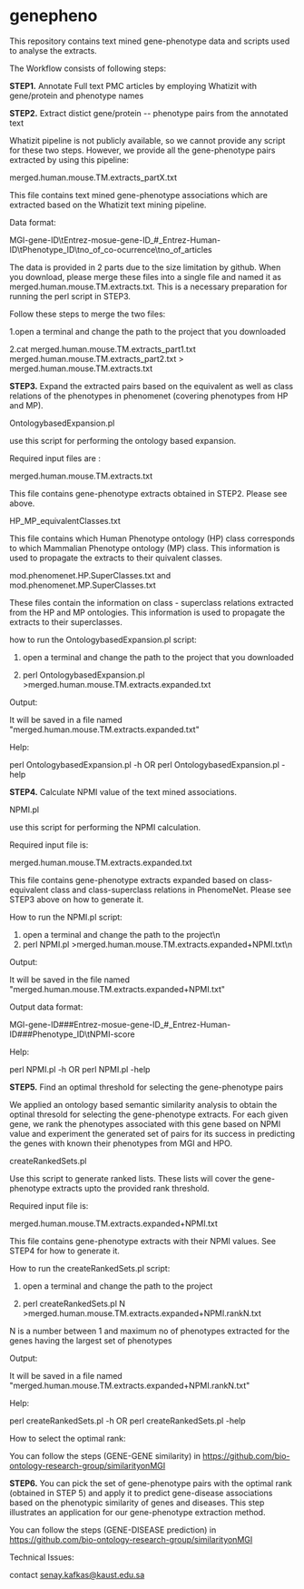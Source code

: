 # genepheno
This repository contains text mined gene-phenotype data and scripts used to analyse the extracts.

The Workflow consists of following steps:

**STEP1.** Annotate Full text PMC articles by employing Whatizit with gene/protein and phenotype names 


**STEP2.** Extract distict gene/protein -- phenotype pairs from the annotated text

Whatizit pipeline is not publicly available, so we cannot provide any script for these two steps. However, we provide all the gene-phenotype pairs extracted by using this pipeline:

merged.human.mouse.TM.extracts_partX.txt

This file contains text mined gene-phenotype associations which are extracted based on the Whatizit text mining pipeline.

Data format:

MGI-gene-ID\tEntrez-mosue-gene-ID_#_Entrez-Human-ID\tPhenotype_ID\tno_of_co-ocurrence\tno_of_articles

The data is provided in 2 parts due to the size limitation by github. When you download, please merge these files into a single file and named it as merged.human.mouse.TM.extracts.txt. This is a necessary preparation for running the perl script in STEP3.

Follow these steps to merge the two files:

1.open a terminal and change the path to the project that you downloaded

2.cat merged.human.mouse.TM.extracts_part1.txt merged.human.mouse.TM.extracts_part2.txt > merged.human.mouse.TM.extracts.txt



**STEP3.** Expand the extracted pairs based on the equivalent as well as class relations of the phenotypes in phenomenet (covering phenotypes from HP and MP).

OntologybasedExpansion.pl

use this script for performing the ontology based expansion.

Required input files are :

merged.human.mouse.TM.extracts.txt 

This file contains gene-phenotype extracts obtained in STEP2. Please see above. 

HP_MP_equivalentClasses.txt

This file contains which Human Phenotype ontology (HP) class corresponds to which Mammalian Phenotype ontology (MP) class.
This information is used to propagate the extracts to their quivalent classes.

mod.phenomenet.HP.SuperClasses.txt and mod.phenomenet.MP.SuperClasses.txt

These files contain the information on class - superclass relations extracted from the HP and MP ontologies. This information is used to propagate the extracts to their superclasses.

how to run the OntologybasedExpansion.pl script:

1. open a terminal and change the path to the project that you downloaded

2. perl OntologybasedExpansion.pl >merged.human.mouse.TM.extracts.expanded.txt

Output:

It will be saved in a file named "merged.human.mouse.TM.extracts.expanded.txt"

Help:

perl OntologybasedExpansion.pl -h  OR  perl OntologybasedExpansion.pl -help 



**STEP4.** Calculate NPMI value of the text mined associations.

NPMI.pl

use this script for performing the NPMI calculation.

Required input file is:

merged.human.mouse.TM.extracts.expanded.txt 

This file contains gene-phenotype extracts expanded based on class-equivalent class and class-superclass relations in PhenomeNet. Please see STEP3 above on how to generate it. 

How to run the NPMI.pl script:

 1.  open a terminal and change the path to the project\n
 2.  perl NPMI.pl >merged.human.mouse.TM.extracts.expanded+NPMI.txt\n


Output:

It will be saved in the file named "merged.human.mouse.TM.extracts.expanded+NPMI.txt"

Output data format:

MGI-gene-ID###Entrez-mosue-gene-ID_#_Entrez-Human-ID###Phenotype_ID\tNPMI-score

Help:

perl NPMI.pl -h  OR  perl NPMI.pl -help 



**STEP5.** Find an optimal threshold for selecting the gene-phenotype pairs

We applied an ontology based semantic similarity analysis to obtain the optinal thresold for selecting the gene-phenotype extracts. For each given gene, we rank the phenotypes associated with this gene based on NPMI value and experiment the generated set of pairs for its success in predicting the genes with known their phenotypes from MGI and HPO. 

createRankedSets.pl

Use this script to generate ranked lists. These lists will cover the gene-phenotype extracts upto the provided rank threshold.  

Required input file is:

merged.human.mouse.TM.extracts.expanded+NPMI.txt

This file contains gene-phenotype extracts with their NPMI values. See STEP4 for how to generate it.

How to run the createRankedSets.pl script:

 1.  open a terminal and change the path to the project
 
 2.  perl createRankedSets.pl N >merged.human.mouse.TM.extracts.expanded+NPMI.rankN.txt
 
N is a number between 1 and maximum no of phenotypes extracted for the genes having the largest set of phenotypes

Output:

It will be saved in a file named "merged.human.mouse.TM.extracts.expanded+NPMI.rankN.txt"

Help:

perl createRankedSets.pl -h  OR  perl createRankedSets.pl -help 


How to select the optimal rank:

You can follow the steps (GENE-GENE similarity) in https://github.com/bio-ontology-research-group/similarityonMGI

**STEP6.** You can pick the set of gene-phenotype pairs with the optimal rank (obtained in STEP 5) and apply it to predict gene-disease associations based on the phenotypic similarity of genes and diseases. This step illustrates an application for our gene-phenotype extraction method.

You can follow the steps (GENE-DISEASE prediction) in https://github.com/bio-ontology-research-group/similarityonMGI


Technical Issues:

contact senay.kafkas@kaust.edu.sa
